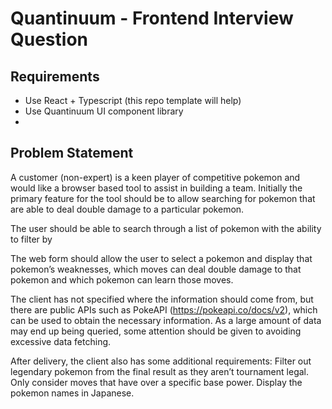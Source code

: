 # Quantinuum - Frontend Interview Question

## Requirements
- Use React + Typescript (this repo template will help)
- Use Quantinuum UI component library
- 

## Problem Statement

A customer (non-expert) is a keen player of competitive pokemon and would like a browser based tool to assist in building a team. Initially the primary feature for the tool should be to allow searching for pokemon that are able to deal double damage to a particular pokemon.

The user should be able to search through a list of pokemon with the ability to filter by 

The web form should allow the user to select a pokemon and display that pokemon’s weaknesses, which moves can deal double damage to that pokemon and which pokemon can learn those moves.

The client has not specified where the information should come from, but there are public APIs such as PokeAPI (https://pokeapi.co/docs/v2), which can be used to obtain the necessary information. As a large amount of data may end up being queried, some attention should be given to avoiding excessive data fetching.

After delivery, the client also has some additional requirements:
Filter out legendary pokemon from the final result as they aren’t tournament legal.
Only consider moves that have over a specific base power.
Display the pokemon names in Japanese.





